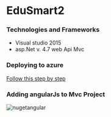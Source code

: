 # EduSmart2



### Technologies and Frameworks

* Visual studio 2015
* asp.Net v. 4.7 web Api Mvc

### Deploying to azure
[Follow this step by step](https://docs.microsoft.com/en-us/azure/app-service/app-service-deploy-local-git)


### Adding angularJs to Mvc Project
![nugetangular](https://user-images.githubusercontent.com/29547972/36638073-549ca95e-19b8-11e8-86f5-abc246227df6.png)


